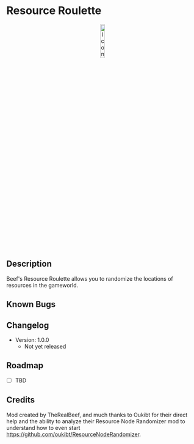 # Resource Roulette

<p align="center" width="100%">
<img alt="Icon" src="./ResourceRoulette.png" width="15%" />
</p>

## Description

Beef's Resource Roulette allows you to randomize the locations of resources in the gameworld.

## Known Bugs

## Changelog
- Version: 1.0.0
  - Not yet released

## Roadmap

- [ ] TBD

## Credits

Mod created by TheRealBeef, and much thanks to Oukibt for their direct help and the ability to analyze their Resource Node Randomizer mod to understand how to even start https://github.com/oukibt/ResourceNodeRandomizer.
